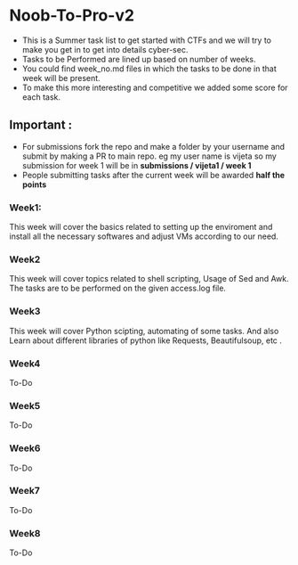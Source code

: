 # Noob-To-Pro-v2
* This is a Summer task list to get started with CTFs and we will try to make you get in to get into details cyber-sec.
* Tasks to be Performed are lined up based on number of weeks.
* You could find week_no.md files in which the tasks to be done in that week will be present. 
* To make this more interesting and competitive we added some score for each task.

## Important :
* For submissions fork the repo and make a folder by your username and submit by making a PR to main repo. eg  my user name is vijeta so my submission for week 1 will be in  **submissions / vijeta1 / week 1**
* People submitting tasks after the current week will be awarded **half the points**

### Week1:
This week will cover the basics related to setting up the enviroment and install all the necessary softwares and adjust VMs according to our need.

### Week2
This week will cover topics related to shell scripting, Usage of Sed and Awk. The tasks are to be performed on the given access.log file.

### Week3
This week will cover Python scipting, automating of some tasks. And also Learn about different libraries of python like Requests, Beautifulsoup, etc .

### Week4
To-Do

### Week5
To-Do

### Week6
To-Do

### Week7
To-Do

### Week8
To-Do
